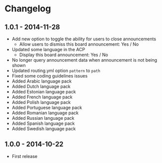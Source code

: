 # Changelog

## 1.0.1 - 2014-11-28

- Add new option to toggle the ability for users to close announcements
	- Allow users to dismiss this board announcement: Yes / No
- Updated some language in the ACP
	- Display this board announcement: Yes / No
- No longer query announcement data when announcement is not being shown
- Updated routing.yml option `pattern` to `path`
- Fixed some coding guidelines issues
- Added Arabic language pack
- Added Dutch language pack
- Added Estonian language pack
- Added French language pack
- Added Polish language pack
- Added Portuguese language pack
- Added Romanian language pack
- Added Russian language pack
- Added Spanish language pack
- Added Swedish language pack

## 1.0.0 - 2014-10-22

- First release
